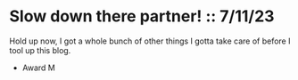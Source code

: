 # Slow down there partner! :: 7/11/23

Hold up now, I got a whole bunch of other things I gotta take care of before I tool up this blog. 

- Award M
